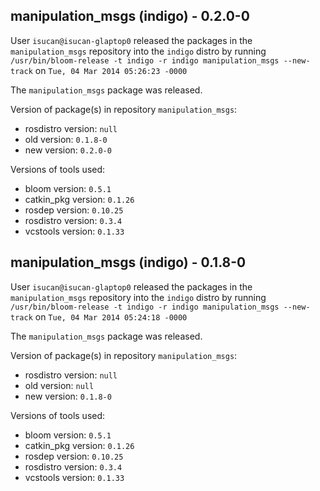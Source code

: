 ## manipulation_msgs (indigo) - 0.2.0-0

User `isucan@isucan-glaptop0` released the packages in the `manipulation_msgs` repository into the `indigo` distro by running `/usr/bin/bloom-release -t indigo -r indigo manipulation_msgs --new-track` on `Tue, 04 Mar 2014 05:26:23 -0000`

The `manipulation_msgs` package was released.

Version of package(s) in repository `manipulation_msgs`:
- rosdistro version: `null`
- old version: `0.1.8-0`
- new version: `0.2.0-0`

Versions of tools used:
- bloom version: `0.5.1`
- catkin_pkg version: `0.1.26`
- rosdep version: `0.10.25`
- rosdistro version: `0.3.4`
- vcstools version: `0.1.33`


## manipulation_msgs (indigo) - 0.1.8-0

User `isucan@isucan-glaptop0` released the packages in the `manipulation_msgs` repository into the `indigo` distro by running `/usr/bin/bloom-release -t indigo -r indigo manipulation_msgs --new-track` on `Tue, 04 Mar 2014 05:24:18 -0000`

The `manipulation_msgs` package was released.

Version of package(s) in repository `manipulation_msgs`:
- rosdistro version: `null`
- old version: `null`
- new version: `0.1.8-0`

Versions of tools used:
- bloom version: `0.5.1`
- catkin_pkg version: `0.1.26`
- rosdep version: `0.10.25`
- rosdistro version: `0.3.4`
- vcstools version: `0.1.33`


